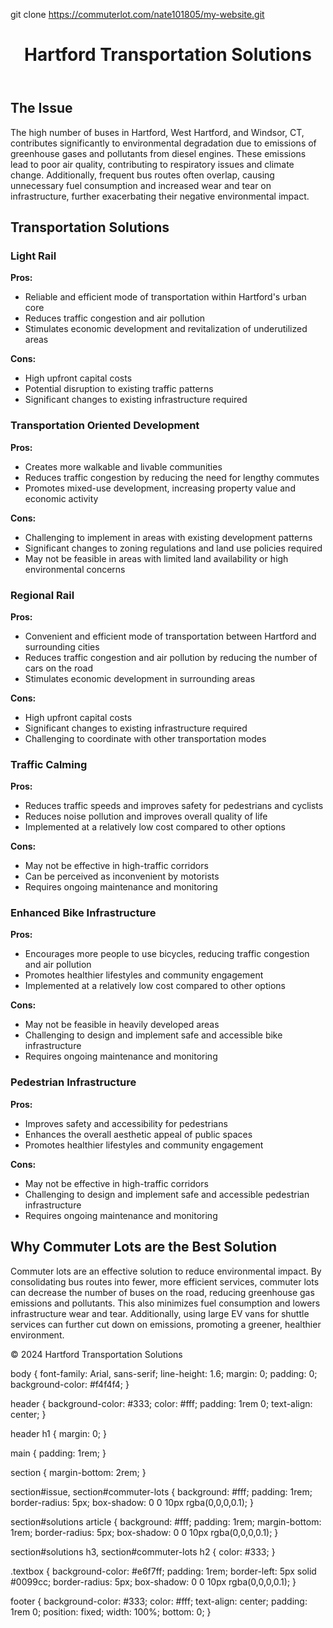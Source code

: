 git clone https://commuterlot.com/nate101805/my-website.git
<!DOCTYPE html>
<html lang="en">
<head>
    <meta charset="UTF-8">
    <meta name="viewport" content="width=device-width, initial-scale=1.0">
    <title>Hartford Transportation Solutions</title>
    <link rel="stylesheet" href="styles.css">
</head>
<body>
    <header>
        <h1>Hartford Transportation Solutions</h1>
    </header>
    <main>
        <section id="issue">
            <h2>The Issue</h2>
            <p>The high number of buses in Hartford, West Hartford, and Windsor, CT, contributes significantly to environmental degradation due to emissions of greenhouse gases and pollutants from diesel engines. These emissions lead to poor air quality, contributing to respiratory issues and climate change. Additionally, frequent bus routes often overlap, causing unnecessary fuel consumption and increased wear and tear on infrastructure, further exacerbating their negative environmental impact.</p>
        </section>
        <section id="solutions">
            <h2>Transportation Solutions</h2>
            <article>
                <h3>Light Rail</h3>
                <p><strong>Pros:</strong></p>
                <ul>
                    <li>Reliable and efficient mode of transportation within Hartford's urban core</li>
                    <li>Reduces traffic congestion and air pollution</li>
                    <li>Stimulates economic development and revitalization of underutilized areas</li>
                </ul>
                <p><strong>Cons:</strong></p>
                <ul>
                    <li>High upfront capital costs</li>
                    <li>Potential disruption to existing traffic patterns</li>
                    <li>Significant changes to existing infrastructure required</li>
                </ul>
            </article>
            <article>
                <h3>Transportation Oriented Development</h3>
                <p><strong>Pros:</strong></p>
                <ul>
                    <li>Creates more walkable and livable communities</li>
                    <li>Reduces traffic congestion by reducing the need for lengthy commutes</li>
                    <li>Promotes mixed-use development, increasing property value and economic activity</li>
                </ul>
                <p><strong>Cons:</strong></p>
                <ul>
                    <li>Challenging to implement in areas with existing development patterns</li>
                    <li>Significant changes to zoning regulations and land use policies required</li>
                    <li>May not be feasible in areas with limited land availability or high environmental concerns</li>
                </ul>
            </article>
            <article>
                <h3>Regional Rail</h3>
                <p><strong>Pros:</strong></p>
                <ul>
                    <li>Convenient and efficient mode of transportation between Hartford and surrounding cities</li>
                    <li>Reduces traffic congestion and air pollution by reducing the number of cars on the road</li>
                    <li>Stimulates economic development in surrounding areas</li>
                </ul>
                <p><strong>Cons:</strong></p>
                <ul>
                    <li>High upfront capital costs</li>
                    <li>Significant changes to existing infrastructure required</li>
                    <li>Challenging to coordinate with other transportation modes</li>
                </ul>
            </article>
            <article>
                <h3>Traffic Calming</h3>
                <p><strong>Pros:</strong></p>
                <ul>
                    <li>Reduces traffic speeds and improves safety for pedestrians and cyclists</li>
                    <li>Reduces noise pollution and improves overall quality of life</li>
                    <li>Implemented at a relatively low cost compared to other options</li>
                </ul>
                <p><strong>Cons:</strong></p>
                <ul>
                    <li>May not be effective in high-traffic corridors</li>
                    <li>Can be perceived as inconvenient by motorists</li>
                    <li>Requires ongoing maintenance and monitoring</li>
                </ul>
            </article>
            <article>
                <h3>Enhanced Bike Infrastructure</h3>
                <p><strong>Pros:</strong></p>
                <ul>
                    <li>Encourages more people to use bicycles, reducing traffic congestion and air pollution</li>
                    <li>Promotes healthier lifestyles and community engagement</li>
                    <li>Implemented at a relatively low cost compared to other options</li>
                </ul>
                <p><strong>Cons:</strong></p>
                <ul>
                    <li>May not be feasible in heavily developed areas</li>
                    <li>Challenging to design and implement safe and accessible bike infrastructure</li>
                    <li>Requires ongoing maintenance and monitoring</li>
                </ul>
            </article>
            <article>
                <h3>Pedestrian Infrastructure</h3>
                <p><strong>Pros:</strong></p>
                <ul>
                    <li>Improves safety and accessibility for pedestrians</li>
                    <li>Enhances the overall aesthetic appeal of public spaces</li>
                    <li>Promotes healthier lifestyles and community engagement</li>
                </ul>
                <p><strong>Cons:</strong></p>
                <ul>
                    <li>May not be effective in high-traffic corridors</li>
                    <li>Challenging to design and implement safe and accessible pedestrian infrastructure</li>
                    <li>Requires ongoing maintenance and monitoring</li>
                </ul>
            </article>
        </section>
        <section id="commuter-lots">
            <h2>Why Commuter Lots are the Best Solution</h2>
            <div class="textbox">
                <p>Commuter lots are an effective solution to reduce environmental impact. By consolidating bus routes into fewer, more efficient services, commuter lots can decrease the number of buses on the road, reducing greenhouse gas emissions and pollutants. This also minimizes fuel consumption and lowers infrastructure wear and tear. Additionally, using large EV vans for shuttle services can further cut down on emissions, promoting a greener, healthier environment.</p>
            </div>
        </section>
    </main>
    <footer>
        <p>© 2024 Hartford Transportation Solutions</p>
    </footer>
</body>
</html>
body {
    font-family: Arial, sans-serif;
    line-height: 1.6;
    margin: 0;
    padding: 0;
    background-color: #f4f4f4;
}

header {
    background-color: #333;
    color: #fff;
    padding: 1rem 0;
    text-align: center;
}

header h1 {
    margin: 0;
}

main {
    padding: 1rem;
}

section {
    margin-bottom: 2rem;
}

section#issue, section#commuter-lots {
    background: #fff;
    padding: 1rem;
    border-radius: 5px;
    box-shadow: 0 0 10px rgba(0,0,0,0.1);
}

section#solutions article {
    background: #fff;
    padding: 1rem;
    margin-bottom: 1rem;
    border-radius: 5px;
    box-shadow: 0 0 10px rgba(0,0,0,0.1);
}

section#solutions h3, section#commuter-lots h2 {
    color: #333;
}

.textbox {
    background-color: #e6f7ff;
    padding: 1rem;
    border-left: 5px solid #0099cc;
    border-radius: 5px;
    box-shadow: 0 0 10px rgba(0,0,0,0.1);
}

footer {
    background-color: #333;
    color: #fff;
    text-align: center;
    padding: 1rem 0;
    position: fixed;
    width: 100%;
    bottom: 0;
}

